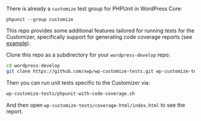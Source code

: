 There is already a `customize` test group for PHPUnit in WordPress Core:

```
phpunit --group customize
```

This repo provides some additional features tailored for running tests for the Customizer,
specifically support for generating code coverage reports (see [example](http://xwp.github.io/wp-customize-tests/)).

Clone this repo as a subdirectory for your `wordpress-develop` repo:

```sh
cd wordpress-develop
git clone https://github.com/xwp/wp-customize-tests.git wp-customize-tests
```

Then you can run unit tests specific to the Customizer via:

```sh
wp-customize-tests/phpunit-with-code-coverage.sh
```

And then open `wp-customize-tests/coverage-html/index.html` to see the report.
